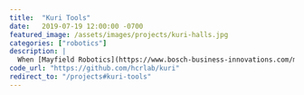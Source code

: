 ```yaml
---
title:  "Kuri Tools"
date:   2019-07-19 12:00:00 -0700
featured_image: /assets/images/projects/kuri-halls.jpg
categories: ["robotics"]
description: |
  When [Mayfield Robotics](https://www.bosch-business-innovations.com/media/downloads/mayfield_robotics_exit_story_2mb_update.pdf) shut down and sent us a couple Kuris, I deobfuscated the code they shipped with and developed examples. We (and several other labs) used these tools to power later projects with Kuri.
code_url: "https://github.com/hcrlab/kuri"
redirect_to: "/projects#kuri-tools"
---
```

